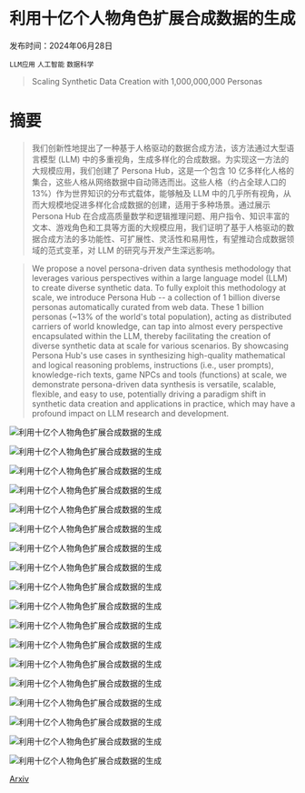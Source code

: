 # 利用十亿个人物角色扩展合成数据的生成

发布时间：2024年06月28日

`LLM应用` `人工智能` `数据科学`

> Scaling Synthetic Data Creation with 1,000,000,000 Personas

# 摘要

> 我们创新性地提出了一种基于人格驱动的数据合成方法，该方法通过大型语言模型 (LLM) 中的多重视角，生成多样化的合成数据。为实现这一方法的大规模应用，我们创建了 Persona Hub，这是一个包含 10 亿多样化人格的集合，这些人格从网络数据中自动筛选而出。这些人格（约占全球人口的 13%）作为世界知识的分布式载体，能够触及 LLM 中的几乎所有视角，从而大规模地促进多样化合成数据的创建，适用于多种场景。通过展示 Persona Hub 在合成高质量数学和逻辑推理问题、用户指令、知识丰富的文本、游戏角色和工具等方面的大规模应用，我们证明了基于人格驱动的数据合成方法的多功能性、可扩展性、灵活性和易用性，有望推动合成数据领域的范式变革，对 LLM 的研究与开发产生深远影响。

> We propose a novel persona-driven data synthesis methodology that leverages various perspectives within a large language model (LLM) to create diverse synthetic data. To fully exploit this methodology at scale, we introduce Persona Hub -- a collection of 1 billion diverse personas automatically curated from web data. These 1 billion personas (~13% of the world's total population), acting as distributed carriers of world knowledge, can tap into almost every perspective encapsulated within the LLM, thereby facilitating the creation of diverse synthetic data at scale for various scenarios. By showcasing Persona Hub's use cases in synthesizing high-quality mathematical and logical reasoning problems, instructions (i.e., user prompts), knowledge-rich texts, game NPCs and tools (functions) at scale, we demonstrate persona-driven data synthesis is versatile, scalable, flexible, and easy to use, potentially driving a paradigm shift in synthetic data creation and applications in practice, which may have a profound impact on LLM research and development.

![利用十亿个人物角色扩展合成数据的生成](../../../paper_images/2406.20094/x1.png)

![利用十亿个人物角色扩展合成数据的生成](../../../paper_images/2406.20094/x2.png)

![利用十亿个人物角色扩展合成数据的生成](../../../paper_images/2406.20094/x3.png)

![利用十亿个人物角色扩展合成数据的生成](../../../paper_images/2406.20094/x4.png)

![利用十亿个人物角色扩展合成数据的生成](../../../paper_images/2406.20094/x5.png)

![利用十亿个人物角色扩展合成数据的生成](../../../paper_images/2406.20094/x6.png)

![利用十亿个人物角色扩展合成数据的生成](../../../paper_images/2406.20094/x7.png)

![利用十亿个人物角色扩展合成数据的生成](../../../paper_images/2406.20094/x8.png)

![利用十亿个人物角色扩展合成数据的生成](../../../paper_images/2406.20094/x9.png)

![利用十亿个人物角色扩展合成数据的生成](../../../paper_images/2406.20094/x10.png)

![利用十亿个人物角色扩展合成数据的生成](../../../paper_images/2406.20094/x11.png)

![利用十亿个人物角色扩展合成数据的生成](../../../paper_images/2406.20094/x12.png)

![利用十亿个人物角色扩展合成数据的生成](../../../paper_images/2406.20094/x13.png)

![利用十亿个人物角色扩展合成数据的生成](../../../paper_images/2406.20094/x14.png)

![利用十亿个人物角色扩展合成数据的生成](../../../paper_images/2406.20094/x15.png)

![利用十亿个人物角色扩展合成数据的生成](../../../paper_images/2406.20094/x16.png)

![利用十亿个人物角色扩展合成数据的生成](../../../paper_images/2406.20094/x17.png)

![利用十亿个人物角色扩展合成数据的生成](../../../paper_images/2406.20094/x18.png)

[Arxiv](https://arxiv.org/abs/2406.20094)